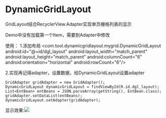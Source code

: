 # DynamicGridLayout
GridLayout结合RecyclerView.Adapter实现单页栅格列表的显示

Demo中没有加载第一个Item，需要到Adapter中修改

使用：
1.添加布局
<com.tool.dynamicgridlayout.mygrid.DynamicGridLayout
        android:id="@+id/dgl_layout"
        android:layout_width="match_parent"
        android:layout_height="match_parent"
        android:columnCount="6"
        android:orientation="horizontal"
        android:rowCount="6"/>

2.实现再记得adapter，设置数据，给DynamicGridLayout设置adapter
```
GridAdapter gridAdapter = new GridAdapter();
DynamicGridLayout dynamicGridLayout = findViewById(R.id.dgl_layout);
List<EntBean> entBeans = JSON.parseArray(getString(), EntBean.class);
gridAdapter.setDataList(entBeans);
dynamicGridLayout.setAdapter(gridAdapter);
```

显示效果:![](https://img.alicdn.com/tfs/TB11_2_kbSYBuNjSspiXXXNzpXa-167-167.png)

